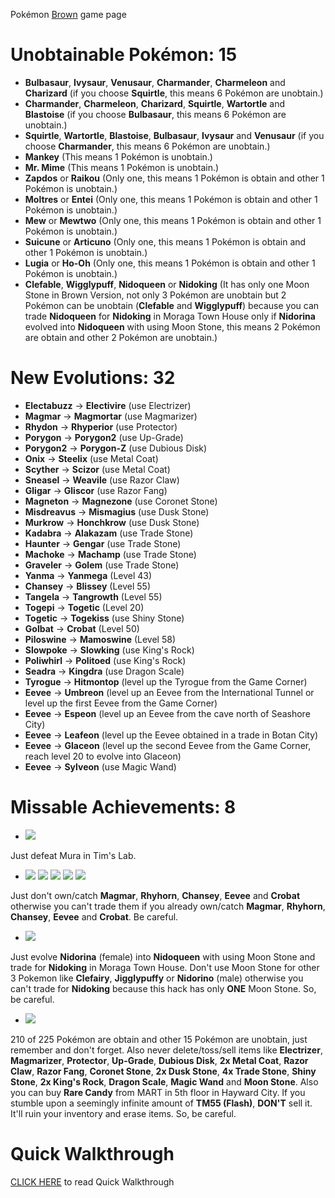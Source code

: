 Pokémon [Brown](https://retroachievements.org/game/7317) game page



# **Unobtainable Pokémon: 15**

* **Bulbasaur**, **Ivysaur**, **Venusaur**, **Charmander**, **Charmeleon** and **Charizard** (if you choose **Squirtle**, this means 6 Pokémon are unobtain.)
* **Charmander**, **Charmeleon**, **Charizard**, **Squirtle**, **Wartortle** and **Blastoise** (if you choose **Bulbasaur**, this means 6 Pokémon are unobtain.)
* **Squirtle**, **Wartortle**, **Blastoise**, **Bulbasaur**, **Ivysaur** and **Venusaur** (if you choose **Charmander**, this means 6 Pokémon are unobtain.)
* **Mankey** (This means 1 Pokémon is unobtain.)
* **Mr. Mime** (This means 1 Pokémon is unobtain.)
* **Zapdos** or **Raikou** (Only one, this means 1 Pokémon is obtain and other 1 Pokémon is unobtain.)
* **Moltres** or **Entei** (Only one, this means 1 Pokémon is obtain and other 1 Pokémon is unobtain.)
* **Mew** or **Mewtwo** (Only one, this means 1 Pokémon is obtain and other 1 Pokémon is unobtain.)
* **Suicune** or **Articuno** (Only one, this means 1 Pokémon is obtain and other 1 Pokémon is unobtain.)
* **Lugia** or **Ho-Oh** (Only one, this means 1 Pokémon is obtain and other 1 Pokémon is unobtain.)
* **Clefable**, **Wigglypuff**, **Nidoqueen** or **Nidoking** (It has only one Moon Stone in Brown Version, not only 3 Pokémon are unobtain but 2 Pokémon can be unobtain (**Clefable** and **Wigglypuff**) because you can trade **Nidoqueen** for **Nidoking** in Moraga Town House only if **Nidorina** evolved into **Nidoqueen** with using Moon Stone, this means 2 Pokémon are obtain and other 2 Pokémon are unobtain.)

# **New Evolutions: 32**
* **Electabuzz** -> **Electivire** (use Electrizer)
* **Magmar** -> **Magmortar** (use Magmarizer)
* **Rhydon** -> **Rhyperior** (use Protector)
* **Porygon** -> **Porygon2** (use Up-Grade)
* **Porygon2** -> **Porygon-Z** (use Dubious Disk)
* **Onix** -> **Steelix** (use Metal Coat)
* **Scyther** -> **Scizor** (use Metal Coat)
* **Sneasel** -> **Weavile** (use Razor Claw)
* **Gligar** -> **Gliscor** (use Razor Fang)
* **Magneton** -> **Magnezone** (use Coronet Stone)
* **Misdreavus** -> **Mismagius** (use Dusk Stone)
* **Murkrow** -> **Honchkrow** (use Dusk Stone)
* **Kadabra** -> **Alakazam** (use Trade Stone)
* **Haunter** -> **Gengar** (use Trade Stone)
* **Machoke** -> **Machamp** (use Trade Stone)
* **Graveler** -> **Golem** (use Trade Stone)
* **Yanma** -> **Yanmega** (Level 43)
* **Chansey** -> **Blissey** (Level 55)
* **Tangela** -> **Tangrowth** (Level 55)
* **Togepi** -> **Togetic** (Level 20)
* **Togetic** -> **Togekiss** (use Shiny Stone)
* **Golbat** -> **Crobat** (Level 50)
* **Piloswine** -> **Mamoswine** (Level 58)
* **Slowpoke** -> **Slowking** (use King's Rock)
* **Poliwhirl** -> **Politoed** (use King's Rock)
* **Seadra** -> **Kingdra** (use Dragon Scale)
* **Tyrogue** -> **Hitmontop** (level up the Tyrogue from the Game Corner)
* **Eevee** -> **Umbreon** (level up an Eevee from the International Tunnel or level up the first Eevee from the Game Corner)
* **Eevee** -> **Espeon** (level up an Eevee from the cave north of Seashore City)
* **Eevee** -> **Leafeon** (level up the Eevee obtained in a trade in Botan City)
* **Eevee** -> **Glaceon** (level up the second Eevee from the Game Corner, reach level 20 to evolve into Glaceon)
* **Eevee** -> **Sylveon** (use Magic Wand)

# **Missable Achievements: 8**
* [![](https://i.imgur.com/0CdNYOe.png)](https://retroachievements.org/achievement/79549)

Just defeat Mura in Tim's Lab.

* [![](https://i.imgur.com/T1V9XGq.png)](https://retroachievements.org/achievement/79559) [![](https://i.imgur.com/tJsdRYg.png)](https://retroachievements.org/achievement/79561) [![](https://i.imgur.com/1Sz1K9i.png)](https://retroachievements.org/achievement/79563) [![](https://i.imgur.com/hv1q7gP.png)](https://retroachievements.org/achievement/79606) [![](https://i.imgur.com/U5yZCRa.png)](https://retroachievements.org/achievement/79651)

Just don't own/catch **Magmar**, **Rhyhorn**, **Chansey**, **Eevee** and **Crobat** otherwise you can't trade them if you already own/catch **Magmar**, **Rhyhorn**, **Chansey**, **Eevee** and **Crobat**. Be careful.

* [![](https://i.imgur.com/RZ2sOcK.png)](https://retroachievements.org/achievement/79562)

Just evolve **Nidorina** (female) into **Nidoqueen** with using Moon Stone and trade for **Nidoking** in Moraga Town House. Don't use Moon Stone for other 3 Pokemon like **Clefairy**, **Jigglypuffy** or **Nidorino** (male) otherwise you can't trade for **Nidoking** because this hack has only **ONE** Moon Stone. So, be careful.

* [![](https://s3-eu-west-1.amazonaws.com/i.retroachievements.org/Badge/86158.png)](https://retroachievements.org/achievement/79741)

210 of 225 Pokémon are obtain and other 15 Pokémon are unobtain, just remember and don't forget. Also never delete/toss/sell items like **Electrizer**, **Magmarizer**, **Protector**, **Up-Grade**, **Dubious Disk**, **2x Metal Coat**, **Razor Claw**, **Razor Fang**, **Coronet Stone**, **2x Dusk Stone**, **4x Trade Stone**, **Shiny Stone**, **2x King's Rock**, **Dragon Scale**, **Magic Wand** and **Moon Stone**. Also you can buy **Rare Candy** from MART in 5th floor in Hayward City. If you stumble upon a seemingly infinite amount of **TM55 (Flash)**, **DON'T** sell it. It'll ruin your inventory and erase items. So, be careful.


# **Quick Walkthrough**
[CLICK HERE](https://rijon.fandom.com/wiki/Pok%C3%A9mon_Brown_Quick_Walkthrough) to read Quick Walkthrough